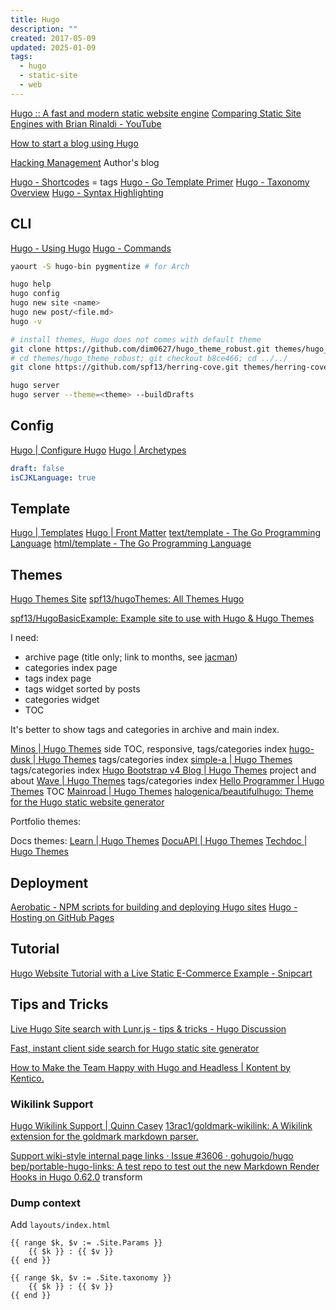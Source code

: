```yaml
---
title: Hugo
description: ""
created: 2017-05-09
updated: 2025-01-09
tags:
  - hugo
  - static-site
  - web
---
```


[Hugo :: A fast and modern static website engine](https://gohugo.io/)
[Comparing Static Site Engines with Brian Rinaldi - YouTube](https://www.youtube.com/watch?v=R-fJWOO1bjE)

[How to start a blog using Hugo](https://flaviocopes.com/start-blog-with-hugo/)

[Hacking Management](http://spf13.com/) Author's blog

[Hugo - Shortcodes](https://gohugo.io/extras/shortcodes/) = tags
[Hugo - Go Template Primer](https://gohugo.io/templates/go-templates/)
[Hugo - Taxonomy Overview](https://gohugo.io/taxonomies/overview/)
[Hugo - Syntax Highlighting](https://gohugo.io/extras/highlighting/)

<!--more-->

## CLI

[Hugo - Using Hugo](https://gohugo.io/overview/usage/)
[Hugo - Commands](https://gohugo.io/commands/)

```sh
yaourt -S hugo-bin pygmentize # for Arch

hugo help
hugo config
hugo new site <name>
hugo new post/<file.md>
hugo -v

# install themes, Hugo does not comes with default theme
git clone https://github.com/dim0627/hugo_theme_robust.git themes/hugo_theme_robust
# cd themes/hugo_theme_robust; git checkout b8ce466; cd ../../
git clone https://github.com/spf13/herring-cove.git themes/herring-cove

hugo server
hugo server --theme=<theme> --buildDrafts
```

## Config

[Hugo | Configure Hugo](https://gohugo.io/getting-started/configuration/)
[Hugo | Archetypes](https://gohugo.io/content-management/archetypes/)

```yaml
draft: false
isCJKLanguage: true
```

## Template

[Hugo | Templates](https://gohugo.io/templates/)
[Hugo | Front Matter](https://gohugo.io/content-management/front-matter/)
[text/template - The Go Programming Language](https://golang.org/pkg/text/template/)
[html/template - The Go Programming Language](https://golang.org/pkg/html/template/)

## Themes

[Hugo Themes Site](http://themes.gohugo.io/)
[spf13/hugoThemes: All Themes Hugo](https://github.com/spf13/hugoThemes/)

[spf13/HugoBasicExample: Example site to use with Hugo & Hugo Themes](https://github.com/spf13/HugoBasicExample)

I need:

- archive page (title only; link to months, see [jacman](http://wuchong.me/jacman/archives/))
- categories index page
- tags index page
- tags widget sorted by posts
- categories widget
- TOC

It's better to show tags and categories in archive and main index.

[Minos | Hugo Themes](https://themes.gohugo.io/themes/hugo-theme-minos/) side TOC, responsive, tags/categories index
[hugo-dusk | Hugo Themes](https://themes.gohugo.io/themes/hugo-dusk/) tags/categories index
[simple-a | Hugo Themes](https://themes.gohugo.io/themes/simple-a/) tags/categories index
[Hugo Bootstrap v4 Blog | Hugo Themes](https://themes.gohugo.io/themes/hugo-theme-bootstrap4-blog/) project and about
[Wave | Hugo Themes](https://themes.gohugo.io/themes/hugo-theme-wave/) tags/categories index
[Hello Programmer | Hugo Themes](https://themes.gohugo.io/themes/hugo-hello-programmer-theme/) TOC
[Mainroad | Hugo Themes](https://themes.gohugo.io/themes/mainroad/)
[halogenica/beautifulhugo: Theme for the Hugo static website generator](https://github.com/halogenica/beautifulhugo)

Portfolio themes:

Docs themes:
[Learn | Hugo Themes](https://themes.gohugo.io/themes/hugo-theme-learn/)
[DocuAPI | Hugo Themes](https://themes.gohugo.io/themes/docuapi/)
[Techdoc | Hugo Themes](https://themes.gohugo.io/themes/hugo-theme-techdoc/)

## Deployment

[Aerobatic - NPM scripts for building and deploying Hugo sites](https://www.aerobatic.com/blog/hugo-npm-buildtool-setup/)
[Hugo - Hosting on GitHub Pages](https://gohugo.io/tutorials/github-pages-blog/)

## Tutorial

[Hugo Website Tutorial with a Live Static E-Commerce Example - Snipcart](https://snipcart.com/blog/hugo-tutorial-static-site-ecommerce)

## Tips and Tricks

[Live Hugo Site search with Lunr.js - tips & tricks - Hugo Discussion](https://discuss.gohugo.io/t/live-hugo-site-search-with-lunr-js/2857/13)

[Fast, instant client side search for Hugo static site generator](https://gist.github.com/cmod/5410eae147e4318164258742dd053993)

[How to Make the Team Happy with Hugo and Headless | Kontent by Kentico.](https://kontent.ai/blog/hugo-and-headless-cms)

### Wikilink Support

[Hugo Wikilink Support | Quinn Casey](https://quinncasey.com/hugo-wikilink-support/)
[13rac1/goldmark-wikilink: A Wikilink extension for the goldmark markdown parser.](https://github.com/13rac1/goldmark-wikilink)

[Support wiki-style internal page links · Issue #3606 · gohugoio/hugo](https://github.com/gohugoio/hugo/issues/3606)
[bep/portable-hugo-links: A test repo to test out the new Markdown Render Hooks in Hugo 0.62.0](https://github.com/bep/portable-hugo-links/) transform

### Dump context

Add `layouts/index.html`

```
{{ range $k, $v := .Site.Params }}
    {{ $k }} : {{ $v }}
{{ end }}

{{ range $k, $v := .Site.taxonomy }}
    {{ $k }} : {{ $v }}
{{ end }}
```
